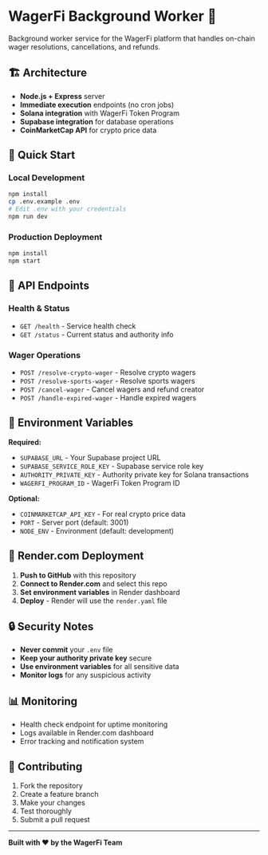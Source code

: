 # WagerFi Background Worker 🚀

Background worker service for the WagerFi platform that handles on-chain wager resolutions, cancellations, and refunds.

## 🏗️ Architecture

- **Node.js + Express** server
- **Immediate execution** endpoints (no cron jobs)
- **Solana integration** with WagerFi Token Program
- **Supabase integration** for database operations
- **CoinMarketCap API** for crypto price data

## 🚀 Quick Start

### Local Development
```bash
npm install
cp .env.example .env
# Edit .env with your credentials
npm run dev
```

### Production Deployment
```bash
npm install
npm start
```

## 📡 API Endpoints

### Health & Status
- `GET /health` - Service health check
- `GET /status` - Current status and authority info

### Wager Operations
- `POST /resolve-crypto-wager` - Resolve crypto wagers
- `POST /resolve-sports-wager` - Resolve sports wagers  
- `POST /cancel-wager` - Cancel wagers and refund creator
- `POST /handle-expired-wager` - Handle expired wagers

## 🔧 Environment Variables

**Required:**
- `SUPABASE_URL` - Your Supabase project URL
- `SUPABASE_SERVICE_ROLE_KEY` - Supabase service role key
- `AUTHORITY_PRIVATE_KEY` - Authority private key for Solana transactions
- `WAGERFI_PROGRAM_ID` - WagerFi Token Program ID

**Optional:**
- `COINMARKETCAP_API_KEY` - For real crypto price data
- `PORT` - Server port (default: 3001)
- `NODE_ENV` - Environment (default: development)

## 🚀 Render.com Deployment

1. **Push to GitHub** with this repository
2. **Connect to Render.com** and select this repo
3. **Set environment variables** in Render dashboard
4. **Deploy** - Render will use the `render.yaml` file

## 🔒 Security Notes

- **Never commit** your `.env` file
- **Keep your authority private key** secure
- **Use environment variables** for all sensitive data
- **Monitor logs** for any suspicious activity

## 📊 Monitoring

- Health check endpoint for uptime monitoring
- Logs available in Render.com dashboard
- Error tracking and notification system

## 🤝 Contributing

1. Fork the repository
2. Create a feature branch
3. Make your changes
4. Test thoroughly
5. Submit a pull request

---

**Built with ❤️ by the WagerFi Team**
